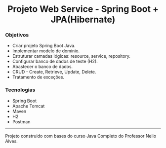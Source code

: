 <h1 align = "center">Projeto Web Service - Spring Boot + JPA(Hibernate)</h1>


<h3>Objetivos</h3>
<ul>
  <li>Criar projeto Spring Boot Java.</li>
  <li>Implementar modelo de domínio.</li>
  <li>Estruturar camadas lógicas: resource, service, repository.</li>
  <li>Configurar banco de dados de teste (H2).</li>
  <li>Abastecer o banco de dados.</li>
  <li>CRUD - Create, Retrieve, Update, Delete.</li>
  <li>Tratamento de exceções.</li>
</ul>

<h3>Tecnologias</h3>
<ul>
  <li>Spring Boot</li>
  <li>Apache Tomcat</li>
  <li>Maven</li>
  <li>H2</li>
  <li>Postman</li>
</ul>
<hr>
<p>
  Projeto construido com bases do curso Java Completo do Professor Nelio Alves.
</p>
